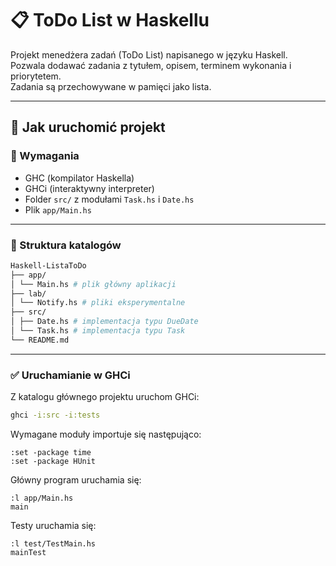 # 📋 ToDo List w Haskellu

Projekt menedżera zadań (ToDo List) napisanego w języku Haskell.  
Pozwala dodawać zadania z tytułem, opisem, terminem wykonania i priorytetem.  
Zadania są przechowywane w pamięci jako lista.  

---

## 🚀 Jak uruchomić projekt

### 🔧 Wymagania
- GHC (kompilator Haskella)
- GHCi (interaktywny interpreter)
- Folder `src/` z modułami `Task.hs` i `Date.hs`
- Plik `app/Main.hs`

---

### 📁 Struktura katalogów

```bash
Haskell-ListaToDo  
├── app/
│ └── Main.hs # plik główny aplikacji  
├── lab/  
│ └── Notify.hs # pliki eksperymentalne  
├── src/  
│ ├── Date.hs # implementacja typu DueDate  
│ └── Task.hs # implementacja typu Task  
└── README.md  
```

---

### ✅ Uruchamianie w GHCi

Z katalogu głównego projektu uruchom GHCi:
```bash
ghci -i:src -i:tests
```

Wymagane moduły importuje się następująco:
```
:set -package time
:set -package HUnit
```

Główny program uruchamia się:
```
:l app/Main.hs
main
```

Testy uruchamia się:
```
:l test/TestMain.hs
mainTest
```

